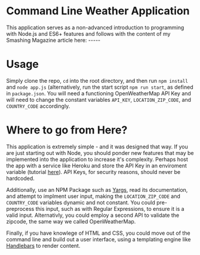 ﻿# Command Line Weather Application
This application serves as a non-advanced introduction to programming with Node.js and ES6+ features and follows with the content of my Smashing Magazine article here: -----

# Usage
Simply clone the repo, `cd` into the root directory, and then run `npm install` and `node app.js` (alternatively, run the start script `npm run start`, as defined in `package.json`. You will need a functioning OpenWeatherMap API Key and will need to change the constant variables `API_KEY`, `LOCATION_ZIP_CODE`, and `COUNTRY_CODE` accordingly.

# Where to go from Here?
This application is extremely simple - and it was designed that way. If you are just starting out with Node, you should ponder new features that may be implemented into the application to increase it's complexity. Perhaps host the app with a service like Heroku and store the API Key in an enviroment variable (tutorial [here](https://devcenter.heroku.com/articles/config-vars)). API Keys, for security reasons, should never be hardcoded.

Additionally, use an NPM Package such as [Yargs](https://www.npmjs.com/package/yargs), read its documentation, and attempt to implment user input, making the `LOCATION_ZIP_CODE` and `COUNTRY_CODE` variables dynamic and not constant. You could pre-preprocess this input, such as with Regular Expressions, to ensure it is a valid input. Alternativly, you could employ a second API to validate the zipcode, the same way we called OpenWeatherMap.

Finally, if you have knowlege of HTML and CSS, you could move out of the command line and build out a user interface, using a templating engine like [Handlebars](https://www.npmjs.com/package/handlebars) to render content.
